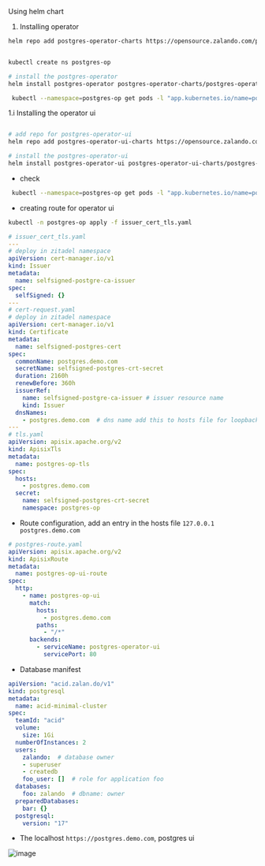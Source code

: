 
Using helm chart

1. Installing operator

```sh
helm repo add postgres-operator-charts https://opensource.zalando.com/postgres-operator/charts/postgres-operator


kubectl create ns postgres-op

# install the postgres-operator
helm install postgres-operator postgres-operator-charts/postgres-operator -n postgres-op
```

```sh
 kubectl --namespace=postgres-op get pods -l "app.kubernetes.io/name=postgres-operator"
```

1.i Installing the operator ui
```bash

# add repo for postgres-operator-ui
helm repo add postgres-operator-ui-charts https://opensource.zalando.com/postgres-operator/charts/postgres-operator-ui

# install the postgres-operator-ui
helm install postgres-operator-ui postgres-operator-ui-charts/postgres-operator-ui -n postgres-op
```

- check 

```sh
 kubectl --namespace=postgres-op get pods -l "app.kubernetes.io/name=postgres-operator-ui"
```

- creating route for operator ui

```sh
kubectl -n postgres-op apply -f issuer_cert_tls.yaml
```

```yaml
# issuer_cert_tls.yaml
---
# deploy in zitadel namespace
apiVersion: cert-manager.io/v1
kind: Issuer
metadata:
  name: selfsigned-postgre-ca-issuer
spec:
  selfSigned: {}
---
# cert-request.yaml
# deploy in zitadel namespace
apiVersion: cert-manager.io/v1
kind: Certificate
metadata:
  name: selfsigned-postgres-cert
spec:
  commonName: postgres.demo.com  
  secretName: selfsigned-postgres-crt-secret
  duration: 2160h
  renewBefore: 360h
  issuerRef:
    name: selfsigned-postgre-ca-issuer # issuer resource name
    kind: Issuer
  dnsNames:
    - postgres.demo.com  # dns name add this to hosts file for loopback address
---
# tls.yaml
apiVersion: apisix.apache.org/v2
kind: ApisixTls
metadata:
  name: postgres-op-tls
spec:
  hosts:
    - postgres.demo.com
  secret:
    name: selfsigned-postgres-crt-secret
    namespace: postgres-op
```

- Route configuration, add an entry in the hosts file `127.0.0.1 postgres.demo.com`

```yaml
# postgres-route.yaml
apiVersion: apisix.apache.org/v2
kind: ApisixRoute
metadata:
  name: postgres-op-ui-route
spec:
  http:
    - name: postgres-op-ui
      match:
        hosts:
          - postgres.demo.com
        paths:
          - "/*"
      backends:
        - serviceName: postgres-operator-ui
          servicePort: 80
```

- Database manifest

```yaml
apiVersion: "acid.zalan.do/v1"
kind: postgresql
metadata:
  name: acid-minimal-cluster
spec:
  teamId: "acid"
  volume:
    size: 1Gi
  numberOfInstances: 2
  users:
    zalando:  # database owner
    - superuser
    - createdb
    foo_user: []  # role for application foo
  databases:
    foo: zalando  # dbname: owner
  preparedDatabases:
    bar: {}
  postgresql:
    version: "17"
```

- The localhost `https://postgres.demo.com`, postgres ui

![image](https://github.com/user-attachments/assets/79e427c1-fae8-4356-9c70-e752f05d95e9)
